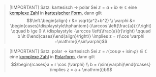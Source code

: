 > [!IMPORTANT] Satz: kartesisch -> polar
> Sei $z = a + \mathrm{i}b \in \mathbb{C}$ eine [komplexe Zahl](../Komplexe%20Zahlen.md) in [kartesischer Form](Kartesische%20Form.md), dann gilt
> $$\left.\begin{align} r &= \sqrt{a^2+b^2} \\ \varphi &= \begin{cases}\displaystyle\hphantom{-}\arccos \left(\frac{a}{r}\right) \qquad b \ge 0 \\ \displaystyle -\arccos \left(\frac{a}{r}\right) \qquad b \lt 0\end{cases}\end{align}\right\} \implies z = r(\cos \varphi +\mathrm{i}\sin\varphi)$$


> [!IMPORTANT] Satz: polar -> kartesisch
> Sei $z = r(\cos \varphi + \mathrm{i}\sin\varphi) \in \mathbb{C}$ eine [komplexe Zahl](../Komplexe%20Zahlen.md) in [Polarform](Polarform.md), dann gilt
> $$\begin{rcases}a = r \cos (\varphi) \\ b = r\sin(\varphi)\end{rcases} \implies z = a + \mathrm{i}b$$